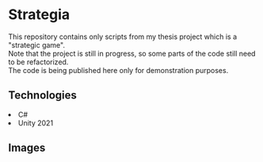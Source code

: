 # Strategia

This repository contains only scripts from my thesis project which is a "strategic game". <br>
Note that the project is still in progress, so some parts of the code still need to be refactorized. <br>
The code is being published here only for demonstration purposes.

## Technologies

<li>
 C#
</li>
<li>
 Unity 2021
</li>

## Images


